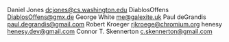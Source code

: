 Daniel Jones <dcjones@cs.washington.edu>
DiablosOffens <DiablosOffens@gmx.de>
George White <me@galexite.uk>
Paul deGrandis <paul.degrandis@gmail.com>
Robert Kroeger <rjkroege@chromium.org>
henesy <henesy.dev@gmail.com>
Connor T. Skennerton <c.skennerton@gmail.com>
